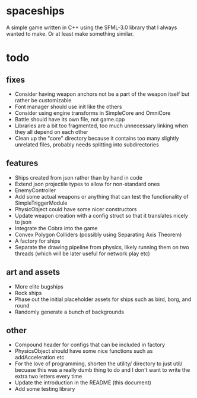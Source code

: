 # spaceships
A simple game written in C++ using the SFML-3.0 library that I always wanted to make. Or at least make something similar.
# todo
## fixes
- Consider having weapon anchors not be a part of the weapon itself but rather be customizable
- Font manager should use init like the others
- Consider using engine transforms in SimpleCore and OmniCore
- Battle should have its own file, not game.cpp
- Libraries are a bit too fragmented, too much unnecessary linking when they all depend on each other
- Clean up the "core" directory because it contains too many slightly unrelated files, probably needs splitting into subdirectories

## features
- Ships created from json rather than by hand in code
- Extend json projectile types to allow for non-standard ones
- EnemyController
- Add some actual weapons or anything that can test the functionality of SimpleTriggerModule
- PhysicObject could have some nicer constructors
- Update weapon creation with a config struct so that it translates nicely to json
- Integrate the Cobra into the game
- Convex Polygon Colliders (possibly using Separating Axis Theorem)
- A factory for ships
- Separate the drawing pipeline from physics, likely running them on two threads (which will be later useful for network play etc)

## art and assets
- More elite bugships
- Rock ships
- Phase out the initial placeholder assets for ships such as bird, borg, and round
- Randomly generate a bunch of backgrounds

## other
- Compound header for configs that can be included in factory
- PhysicsObject should have some nice functions such as addAcceleration etc
- For the love of programming, shorten the utility/ directory to just util/ becuase this was a really dumb thing to do and I don't want to write the extra two letters every time
- Update the introduction in the README (this document)
- Add some testing library
